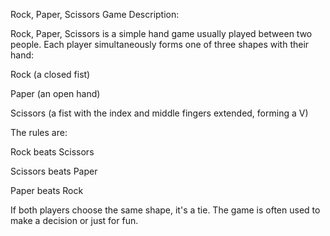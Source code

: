 Rock, Paper, Scissors Game Description:

Rock, Paper, Scissors is a simple hand game usually played between two people. Each player simultaneously forms one of three shapes with their hand:

Rock (a closed fist)

Paper (an open hand)

Scissors (a fist with the index and middle fingers extended, forming a V)

The rules are:

Rock beats Scissors

Scissors beats Paper

Paper beats Rock

If both players choose the same shape, it's a tie. The game is often used to make a decision or just for fun.

